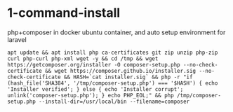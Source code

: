 # 1-command-install  
php+composer in docker ubuntu container, and auto setup environment for laravel  

```
apt update && apt install php ca-certificates git zip unzip php-zip curl php-curl php-xml wget -y && cd /tmp && wget https://getcomposer.org/installer -O composer-setup.php --no-check-certificate && wget https://composer.github.io/installer.sig --no-check-certificate && HASH=`cat installer.sig` && php -r "if (hash_file('SHA384', '/tmp/composer-setup.php') === '$HASH') { echo 'Installer verified'; } else { echo 'Installer corrupt'; unlink('composer-setup.php'); } echo PHP_EOL;" && php /tmp/composer-setup.php --install-dir=/usr/local/bin --filename=composer
```
